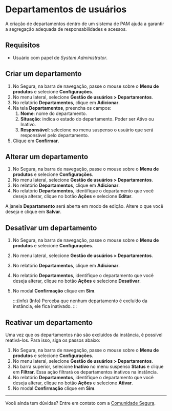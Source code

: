 # Departamentos de usuários

A criação de departamentos dentro de um sistema de PAM ajuda a garantir a segregação adequada de responsabilidades e acessos. 

## Requisitos

* Usuário com papel de *System Administrator*.

## Criar um departamento

1. No Segura, na barra de navegação, passe o mouse sobre o **Menu de produtos** e selecione **Configurações**.  
2. No menu lateral, selecione **Gestão de usuários \> Departamentos**.  
3. No relatório **Departamentos**, clique em **Adicionar**.  
4. Na tela **Departamentos**, preencha os campos:  
   1. **Nome**: nome do departamento.  
   2. **Situação**: indica o estado do departamento. Poder ser Ativo ou Inativo.  
   3. **Responsável**: selecione no menu suspenso o usuário que será responsável pelo departamento.  
5. Clique em **Confirmar**.

## Alterar um departamento

1. No Segura, na barra de navegação, passe o mouse sobre o **Menu de produtos** e selecione **Configurações**.  
2. No menu lateral, selecione **Gestão de usuários \> Departamentos**.  
3. No relatório **Departamentos**, clique em **Adicionar**.  
3. No relatório **Departamentos**, identifique o departamento que você deseja alterar, clique no botão **Ações** e selecione **Editar**.

A janela **Departamento** será aberta em modo de edição. Altere o que você deseja e clique em **Salvar**.

## Desativar um departamento

1. No Segura, na barra de navegação, passe o mouse sobre o **Menu de produtos** e selecione **Configurações**.  
2. No menu lateral, selecione **Gestão de usuários \> Departamentos**.  
3. No relatório **Departamentos**, clique em **Adicionar**.  
3. No relatório **Departamentos**, identifique o departamento que você deseja alterar, clique no botão **Ações** e selecione **Desativar**.
4. No modal **Confirmação** clique em **Sim**.  
     
   :::(info) (Info)
   Perceba que nenhum departamento é excluído da instância, ele fica inativado.
   :::

## Reativar um departamento

Uma vez que os departamentos não são excluídos da instância, é possível reativá-los. Para isso, siga os passos abaixo:

1. No Segura, na barra de navegação, passe o mouse sobre o **Menu de produtos** e selecione **Configurações**.  
2. No menu lateral, selecione **Gestão de usuários \> Departamentos**.  
3. Na barra superior, selecione **Inativo** no menu suspenso **Status** e clique em **Filtrar**. Essa ação filtrará os departamentos inativos na instância.  
3. No relatório **Departamentos**, identifique o departamento que você deseja alterar, clique no botão **Ações** e selecione **Ativar**.
4. No modal **Confirmação** clique em **Sim**.  

---

Você ainda tem dúvidas? Entre em contato com a [Comunidade Segura](https://community.Segura.io/).